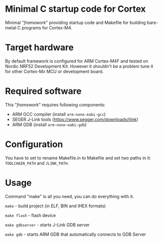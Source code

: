 # Minimal C startup code for Cortex 
Minimal "*framework*" providing startup code and Makefile for building bare-metal C programs for Cortex-M4.

# Target hardware
By default framework is configured for ARM Cortex-M4F and tested on Nordic NRF52 Development Kit. However it shouldn't be a problem tune it for other Cortex-M*x* MCU or development board.

# Required software
This "*framework*" requires following components:
- ARM GCC compiler (install `arm-none-eabi-gcc`)
- SEGER J-Link tools (https://www.segger.com/downloads/jlink)
- ARM GDB (install `arm-none-eabi-gdb`)

# Configuration
You have to set to rename Makefile.in to Makefile and set two paths in it: `TOOLCHAIN_PATH` and `JLINK_PATH`.

# Usage
Command "make" is all you need, you can do everything with it.

`make` - build project (in ELF, BIN and IHEX formats)

`make flash` - flash device

`make gdbserver` - starts J-Link GDB server

`make gdb` - starts ARM GDB that automatically connects to GDB Server
